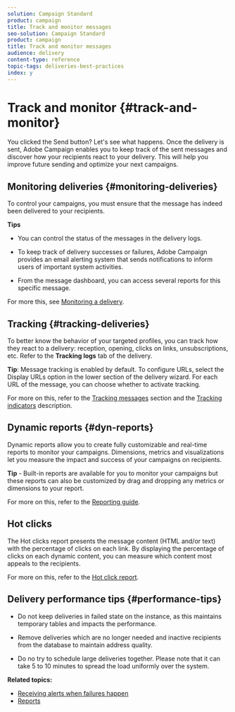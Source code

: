 ```yaml
---
solution: Campaign Standard
product: campaign
title: Track and monitor messages
seo-solution: Campaign Standard
product: campaign
title: Track and monitor messages
audience: delivery
content-type: reference
topic-tags: deliveries-best-practices
index: y
---
```


# Track and monitor {#track-and-monitor}

You clicked the Send button? Let's see what happens. Once the delivery is sent, Adobe Campaign enables you to keep track of the sent messages and discover how your recipients react to your delivery. This will help you improve future sending and optimize your next campaigns.

## Monitoring deliveries {#monitoring-deliveries}

To control your campaigns, you must ensure that the message has indeed been delivered to your recipients.

**Tips**

* You can control the status of the messages in the delivery logs.

* To keep track of delivery successes or failures, Adobe Campaign provides an email alerting system that sends notifications to inform users of important system activities.

* From the message dashboard, you can access several reports for this specific message.

For more this, see [Monitoring a delivery](../../sending/using/monitoring-a-delivery.md).

## Tracking {#tracking-deliveries}

To better know the behavior of your targeted profiles, you can track how they react to a delivery: reception, opening, clicks on links, unsubscriptions, etc. Refer to the **Tracking logs** tab of the delivery.

**Tip**: Message tracking is enabled by default. To configure URLs, select the Display URLs option in the lower section of the delivery wizard. For each URL of the message, you can choose whether to activate tracking.

For more on this, refer to the [Tracking messages](../../sending/using/tracking-messages.md) section and the [Tracking indicators](../../reporting/using/tracking-indicators.md) description. 

## Dynamic reports {#dyn-reports}

Dynamic reports allow you to create fully customizable and real-time reports to monitor your campaigns. Dimensions, metrics and visualizations let you measure the impact and success of your campaigns on recipients.

**Tip** - Built-in reports are available for you to monitor your campaigns but these reports can also be customized by drag and dropping any metrics or dimensions to your report.

For more on this, refer to the [Reporting guide](../../reporting/using/about-dynamic-reports.md).

## Hot clicks

The Hot clicks report presents the message content (HTML and/or text) with the percentage of clicks on each link. By displaying the percentage of clicks on each dynamic content, you can measure which content most appeals to the recipients.

For more on this, refer to the [Hot click report](../../reporting/using/hot-clicks.md).

## Delivery performance tips {#performance-tips}

* Do not keep deliveries in failed state on the instance, as this maintains temporary tables and impacts the performance.

* Remove deliveries which are no longer needed and inactive recipients from the database to maintain address quality.

* Do no try to schedule large deliveries together. Please note that it can take 5 to 10 minutes to spread the load uniformly over the system.

**Related topics:**

* [Receiving alerts when failures happen](../../sending/using/receiving-alerts-when-failures-happen.md)
* [Reports](../../reporting/using/about-dynamic-reports.md)
